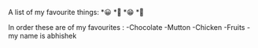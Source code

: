 A list of my favourite things:
*😀
*🤗
*😁
*🥰

In order these are of my favourites :
-Chocolate
-Mutton
-Chicken
-Fruits
-my name is abhishek


 






